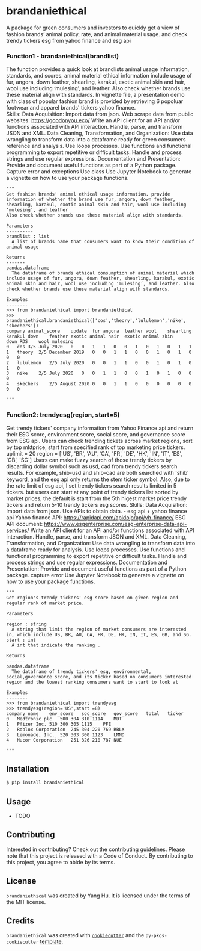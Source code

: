 # brandaniethical

A package for green consumers and investors to quickly get a view of fashion brands’ animal policy, rate, and animal material usage. and check trendy tickers esg from yahoo finance and esg api

### Function1 - brandaniethical(brandlist)
The function provides a quick look at brandlists animal usage information, standards, and scores.
animal material ethical information include usage of fur, angora, down feather, shearling, karakul, exotic animal skin and hair, wool use including ‘mulesing’, and leather. Also check whether brands use these material align with standards.
In vignette file, a presentation demo with class of popular fashion brand is provided by retrieving 6 popoluar footwear and apparel brands' tickers yahoo finance.  
Skills:
Data Acquisition:
Import data from json.
Web scrape data from public websites: https://goodonyou.eco/
Write an API client for an API and/or functions associated with API interaction.
Handle, parse, and transform JSON and XML.
Data Cleaning, Transformation, and Organization:
Use data wrangling to transform data into a dataframe ready for green consumers reference and analysis.
Use loops processes.
Use functions and functional programming to export repetitive or difficult tasks.
Handle and process strings and use regular expressions.
Documentation and Presentation:
Provide and document useful functions as part of a Python package.
Capture error and exceptions
Use class
Use Jupyter Notebook to generate a vignette on how to use your package functions.

    """
    Get fashion brands' animal ethical usage information. provide information of whether the brand use fur, angora, down feather, shearling, karakul, exotic animal skin and hair, wool use including ‘mulesing’, and leather 
    Also check whether brands use these material align with standards.
    
    Parameters
    ----------
    brandlist : list
      A list of brands name that consumers want to know their condition of animal usage
    
    Returns
    -------
    pandas.dataframe
      The dataframe of brands ethical consumption of animal material which include usage of fur, angora, down feather, shearling, karakul, exotic animal skin and hair, wool use including ‘mulesing’, and leather. Also check whether brands use these material align with standards.
      
    Examples
    --------
    >>> from brandaniethical import brandaniethical 
    >>> brandaniethical.brandaniethical(['cos','theory','lululemon','nike', 'skechers'])
	company	animal_score	update	fur	angora	leather	wool	shearling	karakul	down	feather	exotic animal hair	exotic animal skin	down_RDS	wool_mulesing
	0	cos	3/5	July 2020	0	0	1	1	0	0	1	0	1	0	1	1
	1	theory	2/5	December 2019	0	0	1	1	0	0	1	0	1	0	0	0
	2	lululemon	2/5	July 2020	0	0	1	1	0	0	1	0	1	0	1	0
	3	nike	2/5	July 2020	0	0	1	1	0	0	1	0	1	0	0	0
	4	skechers	2/5	August 2020	0	0	1	1	0	0	0	0	0	0	0	0
    
    """
    
### Function2: trendyesg(region, start=5)
Get trendy tickers' company information from Yahoo Finance api and return their ESG score, environment score, social score, and governance score from ESG api. Users can check trending tickets across market regions, sort by top mktprice, start from specified rank of top marketing price tickers. uplimit = 20
region = ['US', 'BR', 'AU', 'CA', 'FR', 'DE', 'HK', 'IN', 'IT', 'ES', 'GB', 'SG']
Users can make fuzzy search of those trendy tickers by discarding dollar symbol such as usd, cad from trendy tickers search results. For example, shib-usd and shib-cad are both searched with 'shib' keyword, and the esg api only returns the stem ticker symbol.
Also, due to the rate limit of esg api, I set trendy tickers search results limited in 5 tickers. but users can start at any point of trendy tickers list sorted by market prices, the default is start from the 5th higest market price trendy tickers and return 5-10 trendy tickers esg scores.
Skills:
Data Acquisition:
Import data from json.
Use APIs to obtain data. - esg api + yahoo finance api
Yahoo finance API: https://rapidapi.com/apidojo/api/yh-finance/
ESG API document: https://www.esgenterprise.com/esg-enterprise-data-api-services/
Write an API client for an API and/or functions associated with API interaction.
Handle, parse, and transform JSON and XML.
Data Cleaning, Transformation, and Organization:
Use data wrangling to transform data into a dataframe ready for analysis.
Use loops processes.
Use functions and functional programming to export repetitive or difficult tasks.
Handle and process strings and use regular expressions.
Documentation and Presentation:
Provide and document useful functions as part of a Python package.
capture error
Use Jupyter Notebook to generate a vignette on how to use your package functions.

    
    """
    Get region's trendy tickers' esg score based on given region and regular rank of market price.

    Parameters
    ----------
    region : string
      A string that limit the region of market consumers are interested in, which include US, BR, AU, CA, FR, DE, HK, IN, IT, ES, GB, and SG.
    start : int
      A int that indicate the ranking .

    Returns
    -------
    pandas.dataframe
      The dataframe of trendy tickers' esg, environmental, social,governance score, and its ticker based on consumers interested region and the lowest ranking consumers want to start to look at

    Examples
    --------
    >>> from brandaniethical import trendyesg 
    >>> trendyesg(region='US',start =8)
	company_name	env_score	soc_score	gov_score	total	ticker
	0	Medtronic plc	500	304	310	1114	MDT
	1	Pfizer Inc.	510	300	305	1115	PFE
	2	Roblox Corporation	245	304	220	769	RBLX
	3	Lemonade, Inc.	520	303	300	1123	LMND
	4	Nucor Corporation	251	326	210	787	NUE
    
    """
    

## Installation

```bash
$ pip install brandaniethical
```

## Usage

- TODO

## Contributing

Interested in contributing? Check out the contributing guidelines. Please note that this project is released with a Code of Conduct. By contributing to this project, you agree to abide by its terms.

## License

`brandaniethical` was created by Yang Hu. It is licensed under the terms of the MIT license.

## Credits

`brandaniethical` was created with [`cookiecutter`](https://cookiecutter.readthedocs.io/en/latest/) and the `py-pkgs-cookiecutter` [template](https://github.com/py-pkgs/py-pkgs-cookiecutter).

